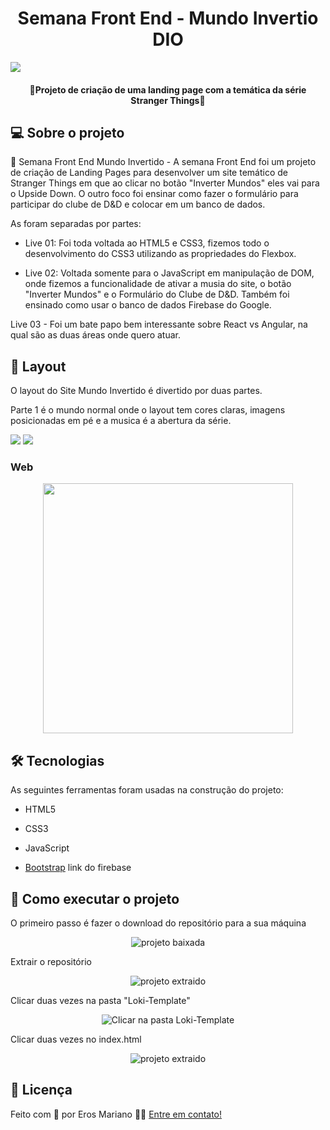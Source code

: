 
<h1 align="center">Semana Front End - Mundo Invertio DIO</h1>

<img src="./assets/readme/bannerHome.png" />

</h1>

<h4 align="center"> 🚀Projeto de criação de uma landing page com a temática da série Stranger Things🚀 </h4>

##  💻 Sobre o projeto

  
🔧 Semana Front End Mundo Invertido - A semana Front End foi um projeto de criação de Landing Pages para desenvolver um site temático de Stranger Things em que ao clicar no botão "Inverter Mundos" eles vai para o Upside Down. O outro foco foi ensinar como fazer o formulário para participar do clube de D&D e colocar em um banco de dados. 

  

As foram separadas por partes:

- Live 01: Foi toda voltada ao HTML5 e CSS3, fizemos todo o desenvolvimento do CSS3 utilizando as propriedades do Flexbox.

- Live 02: Voltada somente para o JavaScript em manipulação de DOM, onde fizemos a funcionalidade de ativar a musia do site, o botão "Inverter Mundos" e o Formulário do Clube de D&D. Também foi ensinado como usar o banco de dados Firebase do Google.

Live 03 - Foi um bate papo bem interessante sobre React vs Angular, na qual são as duas áreas onde quero atuar.


##  🎨 Layout
O layout do Site Mundo Invertido é divertido por duas partes.

Parte 1 é o mundo normal onde o layout tem cores claras, imagens posicionadas em pé e a musica é a abertura da série.

<img src="./assets/readme/mundoInvertido">
<img src="../readme/sobreaUpsideDown>
  
Parte 2 após pressionar o "Inverter Mundos" o site muda de cor, muda o tema da música, e as imagens são posicionadas de cabeça para baixo como é na série. Também ocorre uma mudança nas fontes que que dão um toque de suspense no layout.


###  Web

  

<p align="center" style="display: flex; align-items: flex-start; justify-content: center;">

<img src="https://github.com/erosMariano/teste-tecnico-GRUPO-SOITIC/blob/main/Desktop.png" width="400px">

</p>


##  🛠 Tecnologias
  

As seguintes ferramentas foram usadas na construção do projeto:

  

- HTML5

- CSS3

- JavaScript

- [Bootstrap](https://getbootstrap.com/) link do firebase

  
##  🚀 Como executar o projeto

  
<p>O primeiro passo é fazer o download do repositório para a sua máquina</p>
<div align="center">
  <img align="center" alt="projeto baixada" src="https://github.com/erosMariano/teste-tecnico-GRUPO-SOITIC/blob/main/Loki-Template/public/assets/img/instalacao/clone-1.png">

</div>


<p>Extrair o repositório </p>
<div align="center">
  <img align="center" alt="projeto extraido" src="https://github.com/erosMariano/teste-tecnico-GRUPO-SOITIC/blob/main/Loki-Template/public/assets/img/instalacao/extracao.png"> 
</div>



<p>Clicar duas vezes  na pasta "Loki-Template"</p>
<div align="center">
  <img align="center" alt="Clicar na pasta Loki-Template" src="https://github.com/erosMariano/teste-tecnico-GRUPO-SOITIC/blob/main/Loki-Template/public/assets/img/instalacao/pasta-loki.png"> 
</div>



<p>Clicar duas vezes no index.html</p>
<div align="center">
    <img alt="projeto extraido" src="https://github.com/erosMariano/teste-tecnico-GRUPO-SOITIC/blob/main/Loki-Template/public/assets/img/instalacao/index.png">   
</div>

##  📝 Licença

Feito com 💚 por Eros Mariano 👋🏽 [Entre em contato!](https://www.linkedin.com/in/erosmariano/)
  
